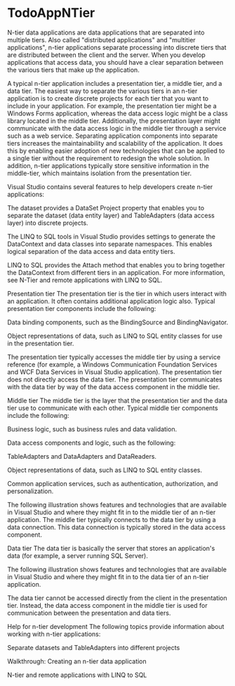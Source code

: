 # TodoAppNTier

N-tier data applications are data applications that are separated into multiple tiers. Also called "distributed applications" and "multitier applications", n-tier applications separate processing into discrete tiers that are distributed between the client and the server. When you develop applications that access data, you should have a clear separation between the various tiers that make up the application.

A typical n-tier application includes a presentation tier, a middle tier, and a data tier. The easiest way to separate the various tiers in an n-tier application is to create discrete projects for each tier that you want to include in your application. For example, the presentation tier might be a Windows Forms application, whereas the data access logic might be a class library located in the middle tier. Additionally, the presentation layer might communicate with the data access logic in the middle tier through a service such as a web service. Separating application components into separate tiers increases the maintainability and scalability of the application. It does this by enabling easier adoption of new technologies that can be applied to a single tier without the requirement to redesign the whole solution. In addition, n-tier applications typically store sensitive information in the middle-tier, which maintains isolation from the presentation tier.

Visual Studio contains several features to help developers create n-tier applications:

The dataset provides a DataSet Project property that enables you to separate the dataset (data entity layer) and TableAdapters (data access layer) into discrete projects.

The LINQ to SQL tools in Visual Studio provides settings to generate the DataContext and data classes into separate namespaces. This enables logical separation of the data access and data entity tiers.

LINQ to SQL provides the Attach method that enables you to bring together the DataContext from different tiers in an application. For more information, see N-Tier and remote applications with LINQ to SQL.

Presentation tier
The presentation tier is the tier in which users interact with an application. It often contains additional application logic also. Typical presentation tier components include the following:

Data binding components, such as the BindingSource and BindingNavigator.

Object representations of data, such as LINQ to SQL entity classes for use in the presentation tier.

The presentation tier typically accesses the middle tier by using a service reference (for example, a Windows Communication Foundation Services and WCF Data Services in Visual Studio application). The presentation tier does not directly access the data tier. The presentation tier communicates with the data tier by way of the data access component in the middle tier.

Middle tier
The middle tier is the layer that the presentation tier and the data tier use to communicate with each other. Typical middle tier components include the following:

Business logic, such as business rules and data validation.

Data access components and logic, such as the following:

TableAdapters and DataAdapters and DataReaders.

Object representations of data, such as LINQ to SQL entity classes.

Common application services, such as authentication, authorization, and personalization.

The following illustration shows features and technologies that are available in Visual Studio and where they might fit in to the middle tier of an n-tier application.
The middle tier typically connects to the data tier by using a data connection. This data connection is typically stored in the data access component.

Data tier
The data tier is basically the server that stores an application's data (for example, a server running SQL Server).

The following illustration shows features and technologies that are available in Visual Studio and where they might fit in to the data tier of an n-tier application.

The data tier cannot be accessed directly from the client in the presentation tier. Instead, the data access component in the middle tier is used for communication between the presentation and data tiers.

Help for n-tier development
The following topics provide information about working with n-tier applications:

Separate datasets and TableAdapters into different projects

Walkthrough: Creating an n-tier data application

N-tier and remote applications with LINQ to SQL
